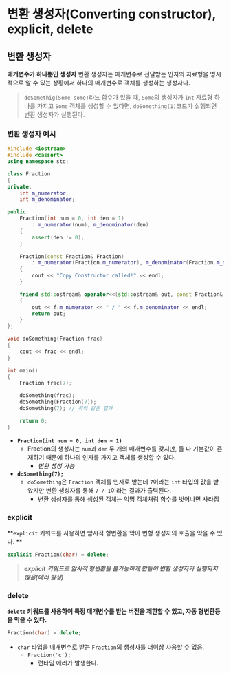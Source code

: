# 변환 생성자(Converting constructor), explicit, delete

## 변환 생성자
**매개변수가 하나뿐인 생성자** 
변환 생성자는 매개변수로 전달받는 인자의 자료형을 명시적으로 알 수 있는 상황에서 하나의 매개변수로 객체를 생성하는 생성자다.
>`doSomethig(Some some)`라느 함수가 있을 때, `Some`의 생성자가 `int` 자료형 하나를 가지고 `Some` 객체를 생성할 수 있다면, `doSomething(1)`코드가 실행되면 변환 생성자가 실행된다.

### 변환 생성자 예시
```cpp
#include <iostream>
#include <cassert>
using namespace std;

class Fraction
{
private:
    int m_numerator;
    int m_denominator;

public:
    Fraction(int num = 0, int den = 1)
        : m_numerator(num), m_denominator(den)
    {
        assert(den != 0);
    }

    Fraction(const Fraction& Fraction)
        : m_numerator(Fraction.m_numerator), m_denominator(Fraction.m_denominator)
    {
        cout << "Copy Constructor called!" << endl;
    }

    friend std::ostream& operator<<(std::ostream& out, const Fraction& f)
    {
        out << f.m_numerator << " / " << f.m_denominator << endl;
        return out;
    }
};

void doSomething(Fraction frac)
{
    cout << frac << endl;
}

int main() 
{
    Fraction frac(7);

    doSomething(frac);
    doSomething(Fraction(7));
    doSomething(7); // 위와 같은 결과

    return 0;
}
```
- **`Fraction(int num = 0, int den = 1)`**
  - Fraction의 생성자는 `num`과 `den` 두 개의 매개변수를 갖지만, 둘 다 기본값이 존재하기 때문에 하나의 인자를 가지고 객체를 생성할 수 있다.
    - *변환 생성 가능*
- **`doSomething(7);`**
  - `doSomething`은 `Fraction` 객체를 인자로 받는데 `7`이라는 `int` 타입의 값을 받았지만 변환 생성자를 통해 `7 / 1`이라는 결과가 출력된다. 
    - 변환 생성자를 통해 생성된 객체는 익명 객체처럼 함수를 벗어나면 사라짐

### explicit
**`explicit` 키워드를 사용하면 암시적 형변환을 막아 변형 생성자의 호출을 막을 수 있다. **
```cpp
explicit Fraction(char) = delete;
```
> ***explicit 키워드로 암시적 형변환을 불가능하게 만들어 변환 생성자가 실행되지 않음(에러 발생)***

### delete
**`delete` 키워드를 사용하여 특정 매개변수를 받는 버전을 제한할 수 있고, 자동 형변환등을 막을 수 있다.**
```cpp
Fraction(char) = delete;
```
- `char` 타입을 매개변수로 받는 `Fraction`의 생성자를 더이상 사용할 수 없음.
  - `Fraction('c');` 
    - 런타임 에러가 발생한다.